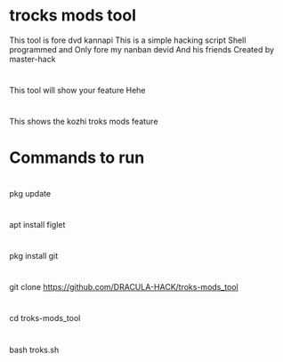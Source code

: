 # trocks mods tool

This tool is fore dvd kannapi
This is a simple hacking script
Shell programmed and 
Only fore my nanban devid
And his friends
Created by master-hack

#
This tool will show your feature
Hehe
#
This shows the kozhi troks mods feature
#
# Commands to run
#
pkg update
#
apt install figlet
#
pkg install git
#

git clone https://github.com/DRACULA-HACK/troks-mods_tool

#

cd troks-mods_tool
#

bash troks.sh

#
